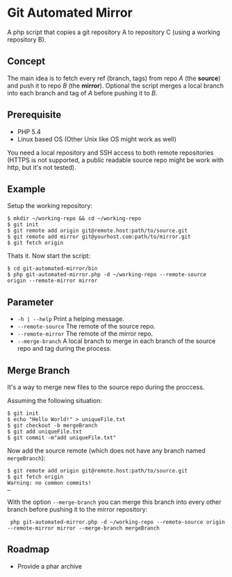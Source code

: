 # Git Automated Mirror

A php script that copies a git repository A to repository C (using a working repository B).

## Concept
The main idea is to fetch every ref (branch, tags) from repo _A_ (the **source**) and push it to repo _B_ (the **mirror**).
Optional the script merges a local branch into each branch and tag of _A_ before pushing it to _B_.

## Prerequisite
 * PHP 5.4
 * Linux based OS (Other Unix like OS might work as well)

You need a local repository and SSH access to both remote repositories (HTTPS is not supported, a public readable source repo
might be work with http, but it's not tested).

## Example
Setup the working repository:
```
$ mkdir ~/working-repo && cd ~/working-repo
$ git init
$ git remote add origin git@remote.host:path/to/source.git
$ git remote add mirror git@yourhost.com:path/to/mirror.git
$ git fetch origin
```

Thats it. Now start the script:

```
$ cd git-automated-mirror/bin
$ php git-automated-mirror.php -d ~/working-repo --remote-source origin --remote-mirror mirror
```

## Parameter

 * `-h | --help`  Print a helping message.
 * `--remote-source` The remote of the source repo.
 * `--remote-mirror` The remote of the mirror repo.
 * `--merge-branch` A local branch to merge in each branch of the source repo and tag during the process.

## Merge Branch
It's a way to merge new files to the source repo during the proccess.

Assuming the following situation:

```
$ git init
$ echo "Hello World!" > uniqueFile.txt
$ git checkout -b mergeBranch
$ git add uniqueFile.txt
$ git commit -m"add uniqueFile.txt"
```

Now add the source remote (which does not have any branch named `mergeBranch`):

```
$ git remote add origin git@remote.host:path/to/source.git
$ git fetch origin
Warning: no common commits!
…
```

With the option `--merge-branch` you can merge this branch into every other branch before pushing it to the mirror repository:

```
 php git-automated-mirror.php -d ~/working-repo --remote-source origin --remote-mirror mirror --merge-branch mergeBranch
```

## Roadmap
 * Provide a phar archive


